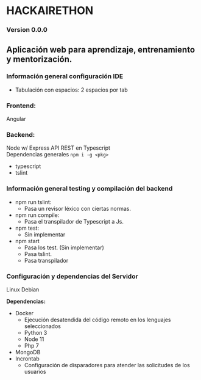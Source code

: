 # HACKAIRETHON
### Version 0.0.0
## Aplicación web para aprendizaje, entrenamiento y mentorización.

### Información general configuración IDE
- Tabulación con espacios: 2 espacios por tab

### Frontend:
Angular  
  
### Backend:
Node w/ Express API REST en Typescript  
Dependencias generales `npm i -g <pkg>`
- typescript
- tslint

### Información general testing y compilación del backend
- npm run tslint:
  - Pasa un revisor léxico con ciertas normas.
- npm run compile:
  - Pasa el transpilador de Typescript a Js.
- npm test:
  - Sin implementar
- npm start
  - Pasa los test. (Sin implementar)
  - Pasa tslint.
  - Pasa transpilador
  
### Configuración y dependencias del Servidor
Linux Debian  
  
**Dependencias:**
- Docker
  - Ejecución desatendida del código remoto en los lenguajes seleccionados
  - Python 3
  - Node 11
  - Php 7
- MongoDB
- Incrontab
  - Configuración de disparadores para atender las solicitudes de los usuarios